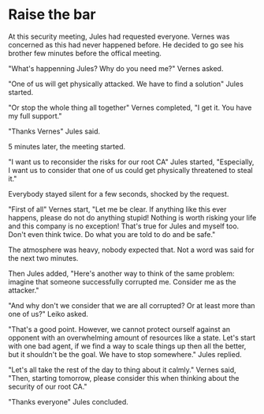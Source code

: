# Raise the bar

At this security meeting, Jules had requested everyone. Vernes was concerned as this had never happened before. He decided to go see his brother few minutes before the offical meeting.

"What's happenning Jules? Why do you need me?" Vernes asked.

"One of us will get physically attacked. We have to find a solution" Jules started.

"Or stop the whole thing all together" Vernes completed, "I get it. You have my full support."

"Thanks Vernes" Jules said.

5 minutes later, the meeting started.

"I want us to reconsider the risks for our root CA" Jules started, "Especially, I want us to consider that one of us could get physically threatened to steal it."

Everybody stayed silent for a few seconds, shocked by the request.

"First of all" Vernes start, "Let me be clear. If anything like this ever happens, please do not do anything stupid! Nothing is worth risking your life and this company is no exception! That's true for Jules and myself too. Don't even think twice. Do what you are told to do and be safe."

The atmosphere was heavy, nobody expected that.
Not a word was said for the next two minutes.

Then Jules added, "Here's another way to think of the same problem: imagine that someone successfully corrupted me. Consider me as the attacker."

"And why don't we consider that we are all corrupted? Or at least more than one of us?" Leiko asked.

"That's a good point. However, we cannot protect ourself against an opponent with an overwhelming amount of resources like a state. Let's start with one bad agent, if we find a way to scale things up then all the better, but it shouldn't be the goal. We have to stop somewhere." Jules replied.

"Let's all take the rest of the day to thing about it calmly." Vernes said, "Then, starting tomorrow, please consider this when thinking about the security of our root CA."

"Thanks everyone" Jules concluded.
